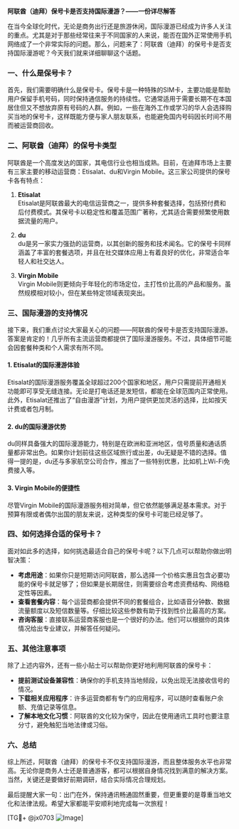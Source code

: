 **阿联酋（迪拜）保号卡是否支持国际漫游？——一份详尽解答**

在当今全球化时代，无论是商务出行还是旅游休闲，国际漫游已经成为许多人关注的重点。尤其是对于那些经常往来于不同国家的人来说，能否在国外正常使用手机网络成了一个非常实际的问题。那么，问题来了：阿联酋（迪拜）的保号卡是否支持国际漫游呢？今天我们就来详细聊聊这个话题。

### 一、什么是保号卡？

首先，我们需要明确什么是保号卡。保号卡是一种特殊的SIM卡，主要功能是帮助用户保留手机号码，同时保持通信服务的持续性。它通常适用于需要长期不在本国居住但又不想放弃原有号码的人群。例如，一些在海外工作或学习的华人会选择购买当地的保号卡，这样既能方便与家人朋友联系，也能避免国内号码因长时间不用而被运营商回收。

### 二、阿联酋（迪拜）的保号卡类型

阿联酋是一个高度发达的国家，其电信行业也相当成熟。目前，在迪拜市场上主要有三家主要的移动运营商：Etisalat、du和Virgin Mobile。这三家公司提供的保号卡各有特点：

1. **Etisalat**  
   Etisalat是阿联酋最大的电信运营商之一，提供多种套餐选择，包括预付费和后付费模式。其保号卡以稳定性和覆盖范围广著称，尤其适合需要频繁使用数据流量的用户。

2. **du**  
   du是另一家实力强劲的运营商，以其创新的服务和技术闻名。它的保号卡同样涵盖了丰富的套餐选项，并且在社交媒体应用上有着良好的优化，非常适合年轻人和社交达人。

3. **Virgin Mobile**  
   Virgin Mobile则更倾向于年轻化的市场定位，主打性价比高的产品和服务。虽然规模相对较小，但在某些特定领域表现突出。

### 三、国际漫游的支持情况

接下来，我们重点讨论大家最关心的问题——阿联酋的保号卡是否支持国际漫游。答案是肯定的！几乎所有主流运营商都提供了国际漫游服务。不过，具体细节可能会因套餐种类和个人需求有所不同。

#### 1. Etisalat的国际漫游体验  
Etisalat的国际漫游服务覆盖全球超过200个国家和地区，用户只需提前开通相关功能即可享受无缝连接。无论是打电话还是发短信，都能在全球范围内正常使用。此外，Etisalat还推出了“自由漫游”计划，为用户提供更加灵活的选择，比如按天计费或者包月制。

#### 2. du的国际漫游优势  
du同样具备强大的国际漫游能力，特别是在欧洲和亚洲地区，信号质量和通话质量都非常出色。如果你计划前往这些区域旅行或出差，du无疑是不错的选择。值得一提的是，du还与多家航空公司合作，推出了一些特别优惠，比如机上Wi-Fi免费接入等。

#### 3. Virgin Mobile的便捷性  
尽管Virgin Mobile的国际漫游服务相对简单，但它依然能够满足基本需求。对于预算有限或者偶尔出国的朋友来说，这种类型的保号卡可能已经足够了。

### 四、如何选择合适的保号卡？

面对如此多的选择，如何挑选最适合自己的保号卡呢？以下几点可以帮助你做出明智决策：

- **考虑用途**：如果你只是短期访问阿联酋，那么选择一个价格实惠且包含必要功能的保号卡就足够了；但如果是长期居住，则需要综合考虑资费结构、网络稳定性等因素。
- **查看套餐内容**：每个运营商都会提供不同的套餐组合，比如语音分钟数、数据流量额度以及短信数量等。仔细比较这些参数有助于找到性价比最高的方案。
- **咨询客服**：直接联系运营商客服也是一个很好的办法。他们可以根据你的具体情况给出专业建议，并解答任何疑问。

### 五、其他注意事项

除了上述内容外，还有一些小贴士可以帮助你更好地利用阿联酋的保号卡：

- **提前测试设备兼容性**：确保你的手机支持当地频段，以免出现无法接收信号的情况。
- **下载相关应用程序**：许多运营商都有专门的应用程序，可以随时查看账户余额、充值记录等信息。
- **了解本地文化习惯**：阿联酋的文化较为保守，因此在使用通讯工具时也要注意分寸，避免触犯当地法律或习俗。

### 六、总结

综上所述，阿联酋（迪拜）的保号卡不仅支持国际漫游，而且整体服务水平也非常高。无论你是商务人士还是普通游客，都可以根据自身情况找到满意的解决方案。当然，关键还是要做好前期调研，结合实际情况合理规划。

最后提醒大家一句：出门在外，保持通讯畅通固然重要，但更重要的是尊重当地文化和法律法规。希望大家都能平安顺利地完成每一次旅程！

[TG💪+ @jx0703 ![Image](https://github.com/user-attachments/assets/dbca1d08-cadb-493c-b0ec-ad6f7a83f270)]